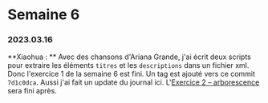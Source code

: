 # Semaine 6



### 2023.03.16

**Xiaohua : ** Avec des chansons d'Ariana Grande, j'ai écrit deux scripts pour extraire les éléments `titres` et les `descriptions` dans un fichier xml. Donc l'exercice 1 de la semaine 6 est fini. Un tag est ajouté vers ce commit `7d1c0dca`. Aussi j'ai fait un update du journal ici. L'<u>Exercice 2 – arborescence</u> sera fini après.
